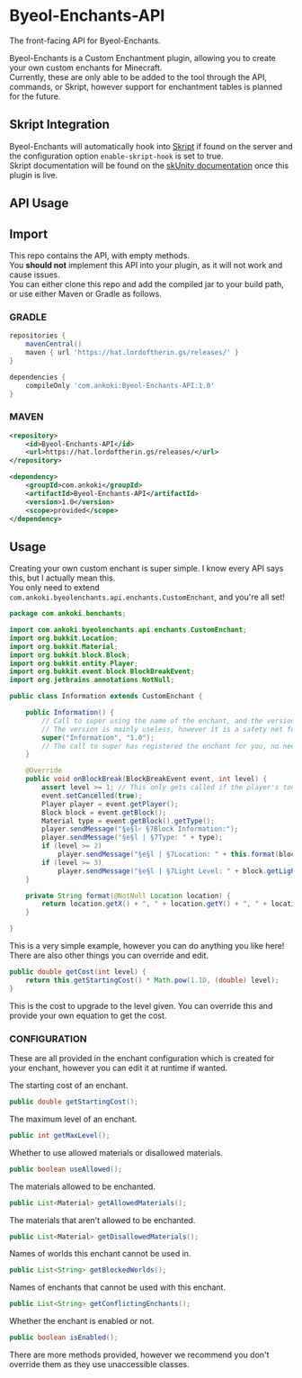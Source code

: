 # Byeol-Enchants-API
The front-facing API for Byeol-Enchants.

Byeol-Enchants is a Custom Enchantment plugin, allowing you to create your own custom enchants for Minecraft.  
Currently, these are only able to be added to the tool through the API, commands, or Skript, however support for enchantment tables is planned for the future.

## Skript Integration  
Byeol-Enchants will automatically hook into [Skript](https://www.github.com/SkriptLang/Skript) if found on the server and the configuration option `enable-skript-hook` is set to true.  
Skript documentation will be found on the [skUnity documentation](https://docs.skunity.com) once this plugin is live.  

## API Usage  

## Import
This repo contains the API, with empty methods.  
You **should not** implement this API into your plugin, as it will not work and cause issues.  
You can either clone this repo and add the compiled jar to your build path, or use either Maven or Gradle as follows.  
### GRADLE  
```gradle
repositories {
    mavenCentral()
    maven { url 'https://hat.lordoftherin.gs/releases/' }
}

dependencies {
    compileOnly 'com.ankoki:Byeol-Enchants-API:1.0'
}
```
### MAVEN  
```xml
<repository>
    <id>Byeol-Enchants-API</id>
    <url>https://hat.lordoftherin.gs/releases/</url>
</repository>
```
```xml
<dependency>
    <groupId>com.ankoki</groupId>
    <artifactId>Byeol-Enchants-API</artifactId>
    <version>1.0</version>
    <scope>provided</scope>
</dependency>
```  
## Usage  
Creating your own custom enchant is super simple. I know every API says this, but I actually mean this.  
You only need to extend `com.ankoki.byeolenchants.api.enchants.CustomEnchant`, and you're all set!  
```java
package com.ankoki.benchants;

import com.ankoki.byeolenchants.api.enchants.CustomEnchant;
import org.bukkit.Location;
import org.bukkit.Material;
import org.bukkit.block.Block;
import org.bukkit.entity.Player;
import org.bukkit.event.block.BlockBreakEvent;
import org.jetbrains.annotations.NotNull;

public class Information extends CustomEnchant {

	public Information() {
		// Call to super using the name of the enchant, and the version.
		// The version is mainly useless, however it is a safety net for if you have registered the same enchant twice.
		super("Information", "1.0");
		// The call to super has registered the enchant for you, no need to do anything else!
	}

	@Override
	public void onBlockBreak(BlockBreakEvent event, int level) {
		assert level >= 1; // This only gets called if the player's tool has the enchant, no need to check yourself! No need to assert, this is just for demonstration.
		event.setCancelled(true);
		Player player = event.getPlayer();
		Block block = event.getBlock();
		Material type = event.getBlock().getType();
		player.sendMessage("§e§l৺ §7Block Information:");
		player.sendMessage("§e§l | §7Type: " + type);
		if (level >= 2)
			player.sendMessage("§e§l | §7Location: " + this.format(block.getLocation()));
		if (level >= 3)
			player.sendMessage("§e§l | §7Light Level: " + block.getLightLevel());
	}

	private String format(@NotNull Location location) {
		return location.getX() + ", " + location.getY() + ", " + location.getZ() + ", " + location.getWorld().getName();
	}

}
```
This is a very simple example, however you can do anything you like here!  
There are also other things you can override and edit.  
```java
public double getCost(int level) {
    return this.getStartingCost() * Math.pow(1.1D, (double) level);
}
```
This is the cost to upgrade to the level given. You can override this and provide your own equation to get the cost.  
### CONFIGURATION  
These are all provided in the enchant configuration which is created for your enchant, however you can edit it at runtime if wanted.  
  
The starting cost of an enchant.
```java
public double getStartingCost();  
```
The maximum level of an enchant.  
```java
public int getMaxLevel();  
```
Whether to use allowed materials or disallowed materials.  
```java
public boolean useAllowed();  
```
The materials allowed to be enchanted.  
```java
public List<Material> getAllowedMaterials();
```
The materials that aren't allowed to be enchanted.  
```java
public List<Material> getDisallowedMaterials();
```  
Names of worlds this enchant cannot be used in.  
```java
public List<String> getBlockedWorlds();
```
Names of enchants that cannot be used with this enchant.  
```java
public List<String> getConflictingEnchants();
```
Whether the enchant is enabled or not.  
```java
public boolean isEnabled();
```
There are more methods provided, however we recommend you don't override them as they use unaccessible classes.  
